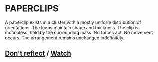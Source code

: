 # PAPERCLIPS

A paperclip exists in a cluster with a mostly uniform distribution of orientations. The loops maintain shape and thickness. The clip is motionless, held by the surrounding mass. No forces act. No movement occurs. The arrangement remains unchanged indefinitely.

## [Don't reflect](page-67afd363e59063b1) / [Watch](page-ec3973290442ac61)
